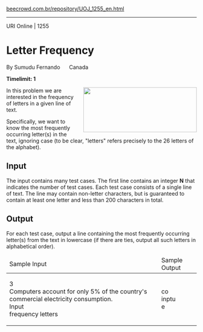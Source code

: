 <p><a href="https://www.beecrowd.com.br/repository/UOJ_1255_en.html">beecrowd.com.br/repository/UOJ_1255_en.html</a></p><hr>
<div>
  <span>URI Online | 1255</span>
  <h1>Letter Frequency</h1>
  <div><p>
     By Sumudu Fernando <img alt="" src="https://resources.beecrowd.com.br/gallery/images/flags/ca.gif" style="width: 16px; height: 11px; "> Canada</p>
  </div>
  <strong>Timelimit: 1</strong>
</div>
<div>
<div>
  <p>
  <img alt="" src="https://resources.beecrowd.com.br/gallery/images/problems/UOJ_1255.png" style="margin-left: 20px; width: 300px; height: 119px; float: right; ">In this problem we are interested in the frequency of letters in a given line of text.</p>
  <p>
   Specifically, we want to know the most frequently occurring letter(s) in the text, ignoring case (to be clear, "letters" refers precisely to the 26 letters of the alphabet).</p>
</div>
<h2>Input</h2>
<div>
  <p>
   The input contains many test cases. The first line contains an integer <strong>N</strong> that indicates the number of test cases. Each test case consists of a single line of text. The line may contain non-letter characters, but is guaranteed to contain at least one letter and less than 200 characters in total.</p>
</div>
<h2>Output</h2>
<div>
  <p>
   For each test case, output a line containing the most frequently occurring letter(s) from the text in lowercase (if there are ties, output all such letters in alphabetical order).</p>
</div>
<div></div>
  <table>
    <thead>
      <tr>
        <td>Sample Input</td>
        <td>Sample Output</td>
      </tr>
    </thead>
    <tbody>
      <tr>
        <td>
          <p>
           3<br>
           Computers account for only 5% of the country's commercial electricity consumption.<br>
           Input<br>
           frequency letters</p>
        </td>
        <td>
          <p>
           co<br>
           inptu<br>
           e</p>
        </td>
      </tr>
    </tbody>
  </table>
</div>